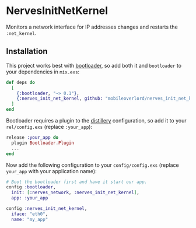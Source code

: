 # NervesInitNetKernel

Monitors a network interface for IP addresses changes and restarts the `:net_kernel`.

## Installation
This project works best with
[bootloader](https://github.com/nerves-project/bootloader), so add both it and
`bootloader` to your dependencies in `mix.exs`:

```elixir
def deps do
  [
    {:bootloader, "~> 0.1"},
    {:nerves_init_net_kernel, github: "mobileoverlord/nerves_init_net_kernel"}
  ]
end
```

Bootloader requires a plugin to the
[distillery](https://github.com/bitwalker/distillery) configuration, so add
it to your `rel/config.exs` (replace `:your_app`):

```elixir
release :your_app do
  plugin Bootloader.Plugin
  ...
end
```

Now add the following configuration to your `config/config.exs` (replace
`your_app` with your application name):

```elixir
# Boot the bootloader first and have it start our app.
config :bootloader,
  init: [:nerves_network, :nerves_init_net_kernel],
  app: :your_app

config :nerves_init_net_kernel,
  iface: "eth0",
  name: "my_app"
```
